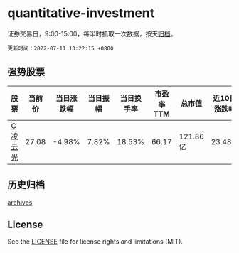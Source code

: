 # quantitative-investment

证券交易日，9:00-15:00，每半时抓取一次数据，按天[归档](archives)。

`更新时间：2022-07-11 13:22:15 +0800`

## 强势股票

|股票|当前价|当日涨跌幅|当日振幅|当日换手率|市盈率TTM|总市值|近10日涨跌幅|
|----|----|----|----|----|----|----|----|
|[C凌云光](https://xueqiu.com/S/SH688400)|27.08|-4.98%|7.82%|18.53%|66.17|121.86亿|23.48%|

## 历史归档

[archives](archives)

## License

See the [LICENSE](LICENSE) file for license rights and limitations (MIT).